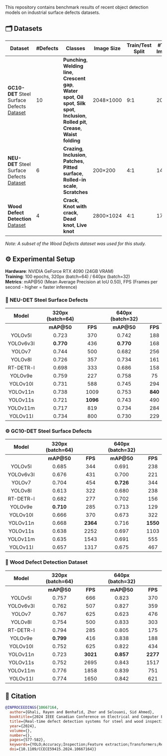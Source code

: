 This repository contains benchmark results of recent object detection models on industrial surface defects datasets.

## 🗂️ Datasets

| Dataset | #Defects | Classes| Image Size | Train/Test Split | #Train Images | #Test Images |
| -------------------- | -------- | ------------------------------------------------------------------------------------------------------------------- | ---------- | ---------------- | ------------- | ------------ |
| **GC10-DET** Steel Surface Defects [Dataset](https://datasetninja.com/gc10-det) | 10       | **Punching**, **Welding line**, **Crescent gap**, **Water spot**, **Oil spot**, **Silk spot**, **Inclusion**, **Rolled pit**, **Crease**, **Waist folding** | 2048×1000  | 9:1              | 2063          | 229          |
| **NEU-DET** Steel Surface Defects [Dataset](https://www.kaggle.com/datasets/kaustubhdikshit/neu-surface-defect-database)  | 6        | **Crazing**, **Inclusion**, **Patches**, **Pitted surface**, **Rolled-in scale**, **Scratches**                                             | 200×200    | 4:1              | 1439          | 360          |
| **Wood Defect Detection** [Dataset](https://datasetninja.com/wood-defect-detection)     | 4        | **Crack**, **Knot with crack**, **Dead knot**, **Live knot**                                                                        | 2800×1024  | 4:1              | 1712          | 407          |

*Note: A subset of the Wood Defects dataset was used for this study.*

## ⚙️ Experimental Setup

**Hardware**: NVIDIA GeForce RTX 4090 (24GB VRAM)  
**Training**: 100 epochs, 320px (batch=64) / 640px (batch=32)  
**Metrics**: mAP@50 (Mean Average Precision at IoU 0.50), FPS (Frames per second - higher = faster inference)

### 🔩 **NEU-DET** Steel Surface Defects

<div align="center">

| Model | 320px (batch=64) |  | 640px (batch=32) |  |
| :---: | :---: | :---: | :---: | :---: |
|  | **mAP@50** | **FPS** | **mAP@50** | **FPS** |
| YOLOv5l | 0.723 | 370 | 0.742 | 188 |
| YOLOv6v3l | **0.770** | 436 | **0.770** | 168 |
| YOLOv7 | 0.744 | 500 | 0.682 | 256 |
| YOLOv8l | 0.726 | 357 | 0.734 | 161 |
| RT-DETR-l | 0.698 | 333 | 0.686 | 158 |
| YOLOv9e | 0.759 | 227 | 0.758 | 75 |
| YOLOv10l | 0.731 | 588 | 0.745 | 294 |
| YOLOv11n | 0.738 | 1009 | 0.753 | **840** |
| YOLOv11s | 0.721 | **1096** | 0.743 | 490 |
| YOLOv11m | 0.717 | 819 | 0.734 | 284 |
| YOLOv11l | 0.734 | 800 | 0.730 | 229 |


</div>

### ⚙️ **GC10-DET** Steel Surface Defects

<div align="center">

| Model | 320px (batch=64) |  | 640px (batch=32) |  |
| :---: | :---: | :---: | :---: | :---: |
|  | **mAP@50** | **FPS** | **mAP@50** | **FPS** |
| YOLOv5l | 0.685 | 344 | 0.691 | 238 |
| YOLOv6v3l | 0.676 | 431 | 0.700 | 221 |
| YOLOv7 | 0.704 | 454 | **0.726** | 344 |
| YOLOv8l | 0.613 | 322 | 0.680 | 238 |
| RT-DETR-l | 0.682 | 277 | 0.702 | 156 |
| YOLOv9e | **0.710** | 285 | 0.713 | 129 |
| YOLOv10l | 0.666 | 370 | 0.673 | 322 |
| YOLOv11n | 0.668 | **2364** | 0.716 | **1550** |
| YOLOv11s | 0.638 | 2252 | 0.697 | 1103 |
| YOLOv11m | 0.635 | 1543 | 0.691 | 555 |
| YOLOv11l | 0.657 | 1317 | 0.675 | 467 |

</div>

### 🌲 **Wood Defect Detection Dataset** 

<div align="center">

| Model | 320px (batch=64) |  | 640px (batch=32) |  |
| :---: | :---: | :---: | :---: | :---: |
|  | **mAP@50** | **FPS** | **mAP@50** | **FPS** |
| YOLOv5l | 0.757 | 666 | 0.823 | 370 |
| YOLOv6v3l | 0.762 | 507 | 0.827 | 359 |
| YOLOv7 | 0.767 | 625 | 0.623 | 476 |
| YOLOv8l | 0.754 | 500 | 0.833 | 303 |
| RT-DETR-l | 0.794 | 285 | 0.805 | 175 |
| YOLOv9e | **0.799** | 416 | 0.838 | 188 |
| YOLOv10l | 0.752 | 625 | 0.822 | 434 |
| YOLOv11n | 0.723 | **3021** | **0.857** | **2277** |
| YOLOv11s | 0.752 | 2695 | 0.843 | 1517 |
| YOLOv11m | 0.776 | 1858 | 0.839 | 751 |
| YOLOv11l | 0.774 | 1650 | 0.842 | 621 |

</div>

## 📄 Citation

```bibtex
@INPROCEEDINGS{10667164,
  author={Ghali, Rayen and Benhafid, Zhor and Selouani, Sid Ahmed},
  booktitle={2024 IEEE Canadian Conference on Electrical and Computer Engineering (CCECE)}, 
  title={Real-time defect detection systems for steel and wood inspection}, 
  year={2024},
  volume={},
  number={},
  pages={577-582},
  keywords={YOLO;Accuracy;Inspection;Feature extraction;Transformers;Real-time systems;Raw materials;Object detection;Surface defects;YOLO;DETR},
  doi={10.1109/CCECE59415.2024.10667164}}
```
